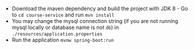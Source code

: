 - Download the maven dependency and build the project with JDK 8 - Go to `cd course-service` and run `mvn install`
- You may change the mysql connection string (if you are not running mysql locally or database name is not `db`) in `./resources/application.properties`
- Run the application `mvnw spring-boot:run`
